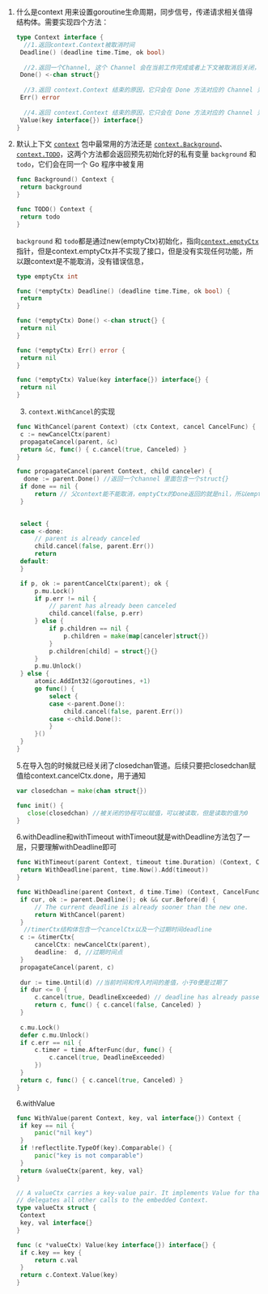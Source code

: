 1. 什么是context
   用来设置goroutine生命周期，同步信号，传递请求相关值得结构体。需要实现四个方法：

   ```go
   type Context interface {
     //1.返回context.Context被取消时间
   	Deadline() (deadline time.Time, ok bool)	
     
     //2.返回一个Channel, 这个 Channel 会在当前工作完成或者上下文被取消后关闭，多次调用 Done 方法会返回同一个 Channe
   	Done() <-chan struct{}
     
     //3.返回 context.Context 结束的原因，它只会在 Done 方法对应的 Channel 关闭时返回非空的值
   	Err() error
     
     //4.返回 context.Context 结束的原因，它只会在 Done 方法对应的 Channel 关闭时返回非空的值
   	Value(key interface{}) interface{}
   }
   ```

2. 默认上下文
   [`context`](https://github.com/golang/go/tree/master/src/context) 包中最常用的方法还是 [`context.Background`](https://draveness.me/golang/tree/context.Background)、[`context.TODO`](https://draveness.me/golang/tree/context.TODO)，这两个方法都会返回预先初始化好的私有变量 `background` 和 `todo`，它们会在同一个 Go 程序中被复用

   ```go
   func Background() Context {
   	return background
   }
   
   func TODO() Context {
   	return todo
   }
   
   ```

   `background` 和 `todo`都是通过new(emptyCtx)初始化，指向[`context.emptyCtx`](https://draveness.me/golang/tree/context.emptyCtx) 指针，但是context.emptyCtx并不实现了接口，但是没有实现任何功能，所以跟context是不能取消，没有错误信息，

   ```go
   type emptyCtx int
   
   func (*emptyCtx) Deadline() (deadline time.Time, ok bool) {
   	return
   }
   
   func (*emptyCtx) Done() <-chan struct{} {
   	return nil	
   }
   
   func (*emptyCtx) Err() error {
   	return nil
   }
   
   func (*emptyCtx) Value(key interface{}) interface{} {
   	return nil
   }
   ```

   

   3. `context.WithCancel`的实现

   ```go
   func WithCancel(parent Context) (ctx Context, cancel CancelFunc) {
   	c := newCancelCtx(parent)	
   	propagateCancel(parent, &c)
   	return &c, func() { c.cancel(true, Canceled) }
   }
   ```

   

   ```go
   func propagateCancel(parent Context, child canceler) {
     done := parent.Done() //返回一个channel 里面包含一个struct{}
   	if done == nil {
   		return // 父context能不能取消，emptyCtx的Done返回的就是nil，所以emptyCtx不能取消
   	}
   
     
   	select {
   	case <-done:
   		// parent is already canceled
   		child.cancel(false, parent.Err())
   		return
   	default:
   	}
   
   	if p, ok := parentCancelCtx(parent); ok {
   		p.mu.Lock()
   		if p.err != nil {
   			// parent has already been canceled
   			child.cancel(false, p.err)
   		} else {
   			if p.children == nil {
   				p.children = make(map[canceler]struct{})
   			}
   			p.children[child] = struct{}{}
   		}
   		p.mu.Unlock()
   	} else {
   		atomic.AddInt32(&goroutines, +1)
   		go func() {
   			select {
   			case <-parent.Done():
   				child.cancel(false, parent.Err())
   			case <-child.Done():
   			}
   		}()
   	}
   }
   ```

   5.在导入包的时候就已经关闭了closedchan管道。后续只要把closedchan赋值给context.cancelCtx.done，用于通知

   ```go
   var closedchan = make(chan struct{})
   
   func init() {
      close(closedchan)	//被关闭的协程可以赋值，可以被读取，但是读取的值为0
   }
   ```

   6.withDeadline和withTimeout
   withTimeout就是withDeadline方法包了一层，只要理解withDeadline即可

   ```go
   func WithTimeout(parent Context, timeout time.Duration) (Context, CancelFunc) {
   	return WithDeadline(parent, time.Now().Add(timeout))
   }
   ```

   ```go
   func WithDeadline(parent Context, d time.Time) (Context, CancelFunc) {
   	if cur, ok := parent.Deadline(); ok && cur.Before(d) {
   		// The current deadline is already sooner than the new one.
   		return WithCancel(parent)
   	}
     //timerCtx结构体包含一个cancelCtx以及一个过期时间deadline
   	c := &timerCtx{
   		cancelCtx: newCancelCtx(parent),
   		deadline:  d, //过期时间点
   	}
   	propagateCancel(parent, c)
     
   	dur := time.Until(d) //当前时间和传入时间的差值，小于0便是过期了
   	if dur <= 0 {
   		c.cancel(true, DeadlineExceeded) // deadline has already passed
   		return c, func() { c.cancel(false, Canceled) }
   	}
     
   	c.mu.Lock()
   	defer c.mu.Unlock()
   	if c.err == nil {
   		c.timer = time.AfterFunc(dur, func() {
   			c.cancel(true, DeadlineExceeded)
   		})
   	}
   	return c, func() { c.cancel(true, Canceled) }
   }
   ```

   6.withValue

   ```go
   func WithValue(parent Context, key, val interface{}) Context {
   	if key == nil {
   		panic("nil key")
   	}
   	if !reflectlite.TypeOf(key).Comparable() {
   		panic("key is not comparable")
   	}
   	return &valueCtx{parent, key, val}
   }
   
   // A valueCtx carries a key-value pair. It implements Value for that key and
   // delegates all other calls to the embedded Context.
   type valueCtx struct {
   	Context
   	key, val interface{}
   }
   
   ```

   ```go
   func (c *valueCtx) Value(key interface{}) interface{} {
   	if c.key == key {
   		return c.val
   	}
   	return c.Context.Value(key)
   }
   ```
